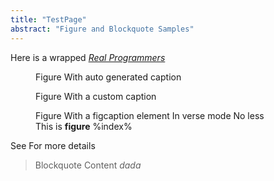 ```yaml
---
title: "TestPage"
abstract: "Figure and Blockquote Samples"
---
```


Here is a wrapped _[Real Programmers](glossary/real-programmer)_

<figure>
Figure With auto generated caption
</figure>


<figure caption="Custom caption %index%">
Figure With a custom caption
</figure>

<figure data-parse-mode="verse" id="verse-figure">
Figure With a figcaption element
In verse mode
No less
<figcaption>This is <strong>figure</strong> %index%</figcaption>
</figure>

See [](#verse-figure) For more details

<blockquote>
Blockquote Content
<cite>
dada
</cite>
</blockquote>
